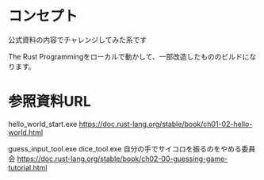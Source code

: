 # コンセプト
公式資料の内容でチャレンジしてみた系です

The Rust Programmingをローカルで動かして、一部改造したもののビルドになります。


# 参照資料URL
hello_world_start.exe
https://doc.rust-lang.org/stable/book/ch01-02-hello-world.html

guess_input_tool.exe
dice_tool.exe
自分の手でサイコロを振るのをやめる委員会
https://doc.rust-lang.org/stable/book/ch02-00-guessing-game-tutorial.html


